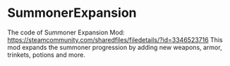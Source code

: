 # SummonerExpansion
The code of Summoner Expansion Mod: https://steamcommunity.com/sharedfiles/filedetails/?id=3346523716
This mod expands the summoner progression by adding new weapons, armor, trinkets, potions and more.
